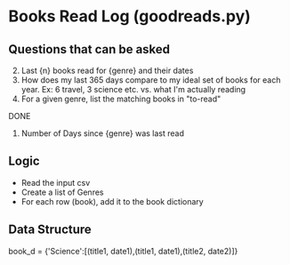 

# Books Read Log (goodreads.py)

## Questions that can be asked
2. Last {n} books read for {genre} and their dates
3. How does my last 365 days compare to my ideal set of books for each year.
    Ex: 6 travel, 3 science etc. vs. what I'm actually reading
4. For a given genre, list the matching books in "to-read"

DONE
1. Number of Days since {genre} was last read


## Logic
- Read the input csv
- Create a list of Genres
- For each row (book), add it to the book dictionary 

## Data Structure

book_d = {'Science':[(title1, date1),(title1, date1),(title2, date2)]}
